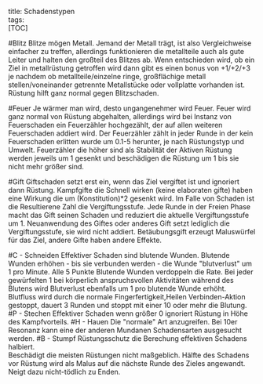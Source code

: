 title: Schadenstypen  
tags:   
[TOC]

#Blitz
Blitze mögen Metall. Jemand der Metall trägt, ist also Vergleichweise einfacher zu treffen, allerdings funktionieren die metallteile auch als gute Leiter und halten den großteil des Blitzes ab. Wenn entschieden wird, ob ein Ziel in metallrüstung getroffen wird dann gibt es einen bonus von +1/+2/+3 je nachdem ob metallteile/einzelne ringe, großflächige metall stellen/voneinander getrennte Metallstücke oder vollplatte vorhanden ist. Rüstung hilft ganz normal gegen Blitzschaden.

#Feuer
Je wärmer man wird, desto ungangenehmer wird Feuer.
Feuer wird ganz normal von Rüstung abgehalten, allerdings wird bei Instanz von Feuerschaden ein Feuerzähler hochgezählt, der auf allen weiteren Feuerschaden addiert wird. 
Der Feuerzähler zählt in jeder Runde in der kein Feuerschaden erlitten wurde um 0.1-5 herunter, je nach Rüstungstyp und Umwelt. 
Feuerzähler die höher sind als Stabilität der Aktiven Rüstung werden jeweils um 1 gesenkt und beschädigen die Rüstung um 1 bis sie nicht mehr größer sind.

#Gift
Giftschaden setzt erst ein, wenn das Ziel vergiftet ist und ignoriert dann Rüstung. Kampfgifte die Schnell wirken (keine elaboraten gifte)
haben eine Wirkung die um (Konstitution)*2 gesenkt wird. Im Falle von Schaden ist die Resultierene Zahl die Vergiftungsstufe. Jede Runde in der Freien Phase macht das Gift seinen Schaden und reduziert die aktuelle Vergiftungsstufe um 1. Neuanwendung des Giftes oder anderes Gift setzt lediglich die Vergiftungsstufe, sie wird nicht addiert. Betäubungsgift erzeugt Maluswürfel für das Ziel, andere Gifte haben andere Effekte.


#C - Schneiden
Effektiver Schaden sind blutende Wunden.
Blutende Wunden erhöhen - bis sie verbunden werden - die Wunde "blutverlust" um 1 pro Minute. Alle 5 Punkte Blutende Wunden verdoppeln die Rate.
Bei jeder gewürfelten 1 bei körperlich anspruchsvollen Aktivitäten während des Blutens wird Blutverlust ebenfalls um 1 pro blutende Wunde erhöht.
Blutfluss wird durch die normale Fingerfertigkeit,Heilen Verbinden-Aktion gestoppt, dauert 3 Runden und stoppt mit einer 10 oder mehr die Blutung. 
#P - Stechen
Effektiver Schaden wenn größer 0 ignoriert Rüstung in Höhe des Kampfvorteils.
#H - Hauen
Die "normale" Art anzugreifen. Bei 10er Resonanz kann eine der anderen Mundanen Schadensarten ausgesucht werden.
#B - Stumpf
Rüstungsschutz die Berechung effektiven Schadens halbiert.  
Beschädigt die meisten Rüstungen nicht maßgeblich. 
Hälfte des Schadens vor Rüstung wird als Malus auf die nächste Runde des Zieles angewandt.
Neigt dazu nicht-tödlich zu Enden.